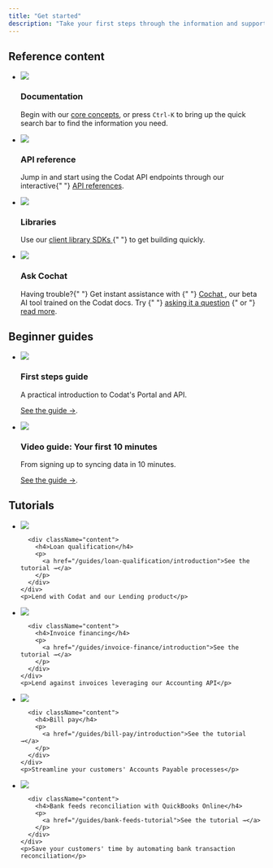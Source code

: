 ```yaml
---
title: "Get started"
description: "Take your first steps through the information and support available to you"
---
```


## Reference content

<ul className="card-container">
  <li className="card">
    <div className="header">
      <img
        src="/img/wp-icons/accounting-2.png"
        className="mini-icon"
      />
      <h3>Documentation</h3>
    </div>
    <p>
      Begin with our <a href="/core-concepts/overview">core concepts</a>, or press <code>Ctrl-K</code> to bring up the quick search bar to find the information you need.
    </p>
  </li>
  <li className="card">
    <div className="header">
      <img
        src="/img/wp-icons/Stack.png"
        className="mini-icon"
      />
      <h3>API reference</h3>
    </div>
    <p>
      Jump in and start using the Codat API endpoints through our interactive{" "}
      <a href="/using-the-api/overview">API references</a>.
    </p>
  </li>
  <li className="card">
    <div className="header">
      <img
        src="/img/wp-icons/Financial-Services.png"
        className="mini-icon"
      />
      <h3>Libraries</h3>
    </div>
    <p>
      Use our <a href="/get-started/libraries">
        client library SDKs
      </a>{" "}
      to get building quickly.
    </p>
  </li>
  <li className="card dark hypercard">
    <div className="header">
      <img
        src="/img/cochat/logo-openai-mini.png"
        className="mini-icon"
      />
      <h3>Ask Cochat</h3>
    </div>
    <p>
      Having trouble?{" "}
      Get instant assistance with {" "}
      <a href="https://cochat.codat.io" target="_blank">
        Cochat
      </a>, our beta AI tool trained on the Codat docs. Try {" "}
      <a href="https://cochat.codat.io" target="_blank">asking it a question</a>
      {" or "}
      <a href="/cochat">read more</a>.
    </p>
  </li>
</ul>

## Beginner guides

<ul className="card-container">
    <li className="card">
    <div className="header">
      <img
        src="/img/wp-icons/Lightbulb.png"
        className="mini-icon"
      />
      <h3>First steps guide</h3>
    </div>
    <p>
      A practical introduction to Codat's Portal and API.
    </p>
    <p>
      <a href="/get-started/first-steps">See the guide →</a>.
    </p>
  </li>
  <li className="card">
    <div className="header">
      <img
        src="/img/wp-icons/RocketLaunch.png"
        className="mini-icon"
      />
      <h3>Video guide: Your first 10 minutes</h3>
    </div>
    <p>
      From signing up to syncing data in 10 minutes.
    </p>
    <p>
      <a href="/get-started/first-ten-minutes">See the guide →</a>.
    </p>
  </li>
</ul>

## Tutorials

<ul className="card-container mini">
  <li className="card mini">
    <div className="card-row">
      <div className="header">
        <a href="/guides/loan-qualification/introduction">
          <img
            src="/img/logos/usecases/company-info.svg"
            className="icon usecase"
          />
        </a>
      </div>
      
      <div className="content">
        <h4>Loan qualification</h4>
        <p>
          <a href="/guides/loan-qualification/introduction">See the tutorial →</a>
        </p>    
      </div>
    </div>
    <p>Lend with Codat and our Lending product</p>
  </li>
  <li className="card mini">
    <div className="card-row">
      <div className="header">
        <a href="/guides/invoice-finance/introduction">
          <img
            src="/img/logos/usecases/lending.svg"
            className="icon usecase"
          />
        </a>
      </div>
      
      <div className="content">
        <h4>Invoice financing</h4>
        <p>
          <a href="/guides/invoice-finance/introduction">See the tutorial →</a>
        </p>    
      </div>
    </div>
    <p>Lend against invoices leveraging our Accounting API</p>
  </li>
  <li className="card mini">
    <div className="card-row">
      <div className="header">
        <a href="/guides/bill-pay/introduction">
          <img
            src="/img/logos/usecases/payments.svg"
            className="icon usecase"
          />
        </a>
      </div>
      
      <div className="content">
        <h4>Bill pay</h4>
        <p>
          <a href="/guides/bill-pay/introduction">See the tutorial →</a>
        </p>    
      </div>
    </div>
    <p>Streamline your customers' Accounts Payable processes</p>
  </li>
  <li className="card mini">
    <div className="card-row">
      <div className="header">
        <a href="/guides/bank-feeds-tutorial">
          <img
            src="/img/logos/usecases/sync.svg"
            className="icon usecase"
          />
        </a>
      </div>
      
      <div className="content">
        <h4>Bank feeds reconciliation with QuickBooks Online</h4>
        <p>
          <a href="/guides/bank-feeds-tutorial">See the tutorial →</a>
        </p>    
      </div>
    </div>
    <p>Save your customers' time by automating bank transaction reconciliation</p>
  </li>
</ul>